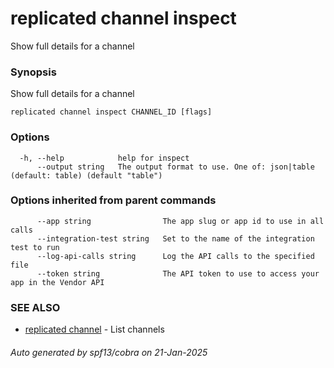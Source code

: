 # replicated channel inspect

Show full details for a channel

### Synopsis

Show full details for a channel

```
replicated channel inspect CHANNEL_ID [flags]
```

### Options

```
  -h, --help            help for inspect
      --output string   The output format to use. One of: json|table (default: table) (default "table")
```

### Options inherited from parent commands

```
      --app string                The app slug or app id to use in all calls
      --integration-test string   Set to the name of the integration test to run
      --log-api-calls string      Log the API calls to the specified file
      --token string              The API token to use to access your app in the Vendor API
```

### SEE ALSO

* [replicated channel](replicated_channel.md)	 - List channels

###### Auto generated by spf13/cobra on 21-Jan-2025
